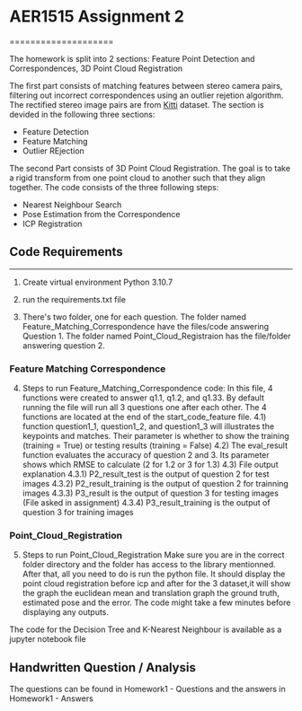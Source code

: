 # AER1515 Assignment 2
====================

The homework is split into 2 sections: Feature Point Detection and Correspondences, 3D Point Cloud Registration

The first part consists of matching features between stereo camera pairs, filtering out incorrect correspondences using an outlier rejetion algorithm. The rectified stereo image pairs are from [Kitti](https://www.cvlibs.net/datasets/kitti/eval_scene_flow.php?benchmark=stereo) dataset. The section is devided in the following three sections:

* Feature Detection
* Feature Matching
* Outlier REjection

The second Part consists of 3D Point Cloud Registration. The goal is to take a rigid transform from one point cloud to another such that they align together. The code consists of the three following steps:

* Nearest Neighbour Search
* Pose Estimation from the Correspondence
* ICP Registration

## Code Requirements
----

1) Create virtual environment Python 3.10.7

2) run the requirements.txt file

3) There's two folder, one for each question. The folder named Feature_Matching_Correspondence have the files/code answering 
Question 1. The folder named Point_Cloud_Registraion has the file/folder answering question 2.

### Feature Matching Correspondence

4) Steps to run Feature_Matching_Correspondence code:
In this file, 4 functions were created to answer q1.1, q1.2, and q1.33. By default running the file will run all 3 questions one after each  other.
The 4 functions are located at the end of the start_code_feature file. 
	4.1) function question1_1, question1_2, and question1_3 will illustrates the keypoints and matches. Their parameter is whether to show the training (training = True) or testing results (training = False)
	4.2) The eval_result function evaluates the accuracy of question 2 and 3. Its parameter shows which RMSE to calculate (2 for 1.2 or 3 for 1.3)
	4.3) File output explanation
		4.3.1) P2_result_test is the output of question 2 for test images
		4.3.2) P2_result_training is the output of question 2 for trainning images
		4.3.3) P3_result is the output of question 3 for testing images (File asked in assignment)
		4.3.4) P3_result_training is the output of question 3 for training images

### Point_Cloud_Registration

5) Steps to run Point_Cloud_Registration
Make sure you are in the correct folder directory and the folder has access to the library mentionned.
After that, all you need to do is run the python file. It should display the point cloud registration before icp and after for the 3 dataset,it will show the graph the euclidean mean and translation graph
the ground truth, estimated pose and the error. The code might take a few minutes before displaying any outputs. 




The code for the Decision Tree and K-Nearest Neighbour is available as a
jupyter notebook file

Handwritten Question / Analysis
-------------------------------

The questions can be found in Homework1 - Questions and the answers in
Homework1 - Answers
